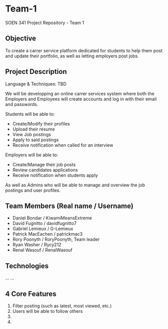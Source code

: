 # Team-1
SOEN 341 Project Repository - Team 1

## Objective

To create a carrer service platform dedicated for students to help them post and update their portfolio, as well as letting employers post jobs.

## Project Description

Language & Techniques: TBD

We will be developping an online carrer services system where both the Employers and Employees will create accounts and log in with their email and passwords.

Students will be able to:
  - Create/Modify their profiles
  - Upload their resume
  - View Job postings
  - Apply to said postings
  - Receive notification when called for an interview
  
Employers will be able to:
  - Create/Manage their job posts
  - Review candidates applications
  - Receive notification when students apply

As well as Admins who will be able to manage and overview the job postings and user profiles.

## Team Members (Real name / Username)

* Daniel Bondar / KiwamiMeansExtreme
* David Fugnitto / davidfugnitto7
* Gabriel Lemieux / G-Lemieux
* Patrick MacEachen / patrickmac3
* Rory Poonyth / RoryPoonyth, Team leader
* Ryan Washer / Rycy212
* Renal Wasouf / RenalWasouf

## Technologies
...
...

## 4 Core Features
1. Filter posting (such as latest, most viewed, etc.)
2. Users will be able to follow others
3. 
4.

